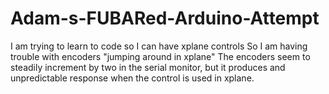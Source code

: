 # Adam-s-FUBARed-Arduino-Attempt
I am trying to learn to code so I can have xplane controls
So I am having trouble with encoders "jumping around in xplane"  The encoders seem to steadily increment by two in the serial monitor, but it produces and unpredictable response when the control is used in xplane.  
